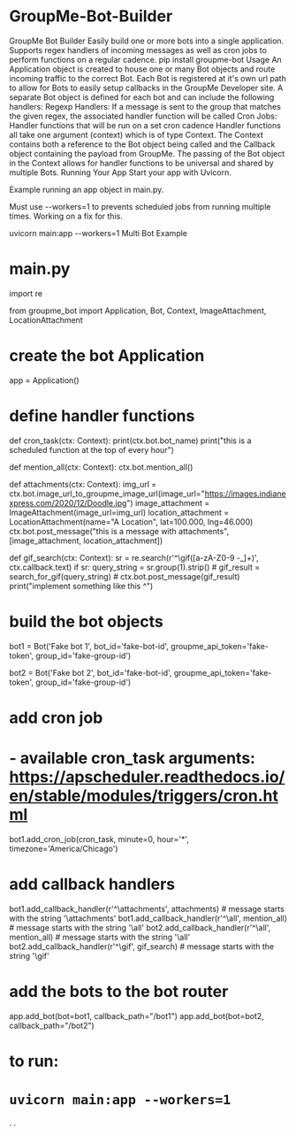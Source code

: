 # GroupMe-Bot-Builder

GroupMe Bot Builder
Easily build one or more bots into a single application. Supports regex handlers of incoming messages as well as cron jobs to perform functions on a regular cadence.
pip install groupme-bot
Usage
An Application object is created to house one or many Bot objects and route incoming traffic to the correct Bot. Each Bot is registered at it's own url path to allow for Bots to easily setup callbacks in the GroupMe Developer site.
A separate Bot object is defined for each bot and can include the following handlers:
Regexp Handlers: If a message is sent to the group that matches the given regex, the associated handler function will be called
Cron Jobs: Handler functions that will be run on a set cron cadence
Handler functions all take one argument (context) which is of type Context. The Context contains both a reference to the Bot object being called and the Callback object containing the payload from GroupMe.
The passing of the Bot object in the Context allows for handler functions to be universal and shared by multiple Bots.
Running Your App
Start your app with Uvicorn. 

Example running an app object in main.py.

Must use --workers=1 to prevents scheduled jobs from running multiple times. Working on a fix for this.

uvicorn main:app --workers=1
Multi Bot Example
# main.py

import re 

from groupme_bot import Application, Bot, Context, ImageAttachment, LocationAttachment


# create the bot Application
app = Application()


# define handler functions
def cron_task(ctx: Context):
    print(ctx.bot.bot_name)
    print("this is a scheduled function at the top of every hour")

def mention_all(ctx: Context):
    ctx.bot.mention_all()
    
def attachments(ctx: Context):
    img_url = ctx.bot.image_url_to_groupme_image_url(image_url="https://images.indianexpress.com/2020/12/Doodle.jpg")
    image_attachment = ImageAttachment(image_url=img_url)
    location_attachment = LocationAttachment(name="A Location", lat=100.000, lng=46.000)
    ctx.bot.post_message("this is a message with attachments", [image_attachment, location_attachment])

def gif_search(ctx: Context):
    sr = re.search(r'^\\gif([a-zA-Z0-9 -_]+)', ctx.callback.text)
    if sr:
        query_string = sr.group(1).strip()
        # gif_result = search_for_gif(query_string)
        # ctx.bot.post_message(gif_result)
        print("implement something like this ^")


# build the bot objects
bot1 = Bot('Fake bot 1',
           bot_id='fake-bot-id',
           groupme_api_token='fake-token',
           group_id='fake-group-id')

bot2 = Bot('Fake bot 2',
           bot_id='fake-bot-id',
           groupme_api_token='fake-token',
           group_id='fake-group-id')

# add cron job
#  - available cron_task arguments: https://apscheduler.readthedocs.io/en/stable/modules/triggers/cron.html
bot1.add_cron_job(cron_task, minute=0, hour='*', timezone='America/Chicago')

# add callback handlers
bot1.add_callback_handler(r'^\\attachments', attachments)  # message starts with the string '\attachments'
bot1.add_callback_handler(r'^\\all', mention_all)  # message starts with the string '\all'
bot2.add_callback_handler(r'^\\all', mention_all)  # message starts with the string '\all'
bot2.add_callback_handler(r'^\\gif', gif_search)  # message starts with the string '\gif'


# add the bots to the bot router
app.add_bot(bot=bot1, callback_path="/bot1")
app.add_bot(bot=bot2, callback_path="/bot2")

# to run:
# `uvicorn main:app --workers=1`

.
.
